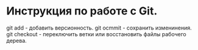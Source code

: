 #  Инструкция по работе с Git.
git add - добавить версионность.
git ocmmit - сохранить изменинения.
git checkout - переключить ветки или восстановить файлы рабочего дерева.